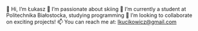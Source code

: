 👋 Hi, I’m Łukasz
👀 I’m passionate about skiing
🌱 I’m currently a student at Politechnika Białostocka, studying programming
💞 I’m looking to collaborate on exciting projects!
📫 You can reach me at: lkucikowicz@gmail.com
<!---
lukasz1231/lukasz1231 is a ✨ special ✨ repository because its `README.md` (this file) appears on your GitHub profile.
You can click the Preview link to take a look at your changes.
--->
